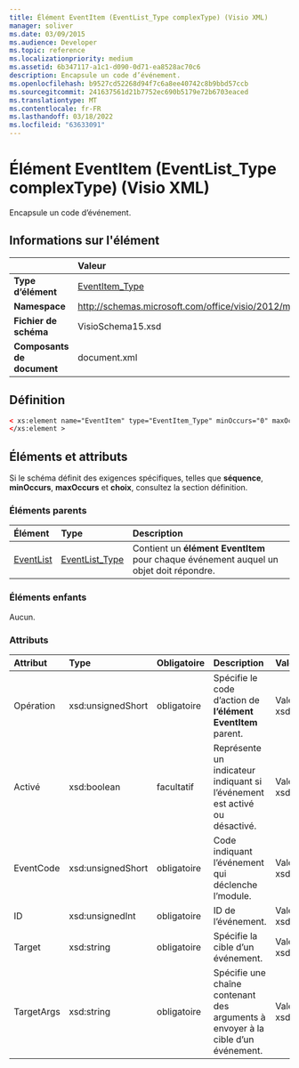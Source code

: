 ```yaml
---
title: Élément EventItem (EventList_Type complexType) (Visio XML)
manager: soliver
ms.date: 03/09/2015
ms.audience: Developer
ms.topic: reference
ms.localizationpriority: medium
ms.assetid: 6b347117-a1c1-d090-0d71-ea8528ac70c6
description: Encapsule un code d’événement.
ms.openlocfilehash: b9527cd52268d94f7c6a8ee40742c8b9bbd57ccb
ms.sourcegitcommit: 241637561d21b7752ec690b5179e72b6703eaced
ms.translationtype: MT
ms.contentlocale: fr-FR
ms.lasthandoff: 03/18/2022
ms.locfileid: "63633091"
---
```

# <a name="eventitem-element-eventlist_type-complextype-visio-xml"></a>Élément EventItem (EventList_Type complexType) (Visio XML)

Encapsule un code d’événement.
  
## <a name="element-information"></a>Informations sur l'élément

||Valeur |
|:-----|:-----|
|**Type d’élément** <br/> |[EventItem_Type](eventitem_type-complextypevisio-xml.md) <br/> |
|**Namespace** <br/> |http://schemas.microsoft.com/office/visio/2012/main  <br/> |
|**Fichier de schéma** <br/> |VisioSchema15.xsd  <br/> |
|**Composants de document** <br/> |document.xml  <br/> |
   
## <a name="definition"></a>Définition

```XML
< xs:element name="EventItem" type="EventItem_Type" minOccurs="0" maxOccurs="unbounded" >
</xs:element >
```

## <a name="elements-and-attributes"></a>Éléments et attributs

Si le schéma définit des exigences spécifiques, telles que **séquence**, **minOccurs**, **maxOccurs** et **choix**, consultez la section définition. 
  
### <a name="parent-elements"></a>Éléments parents

|**Élément**|**Type**|**Description**|
|:-----|:-----|:-----|
|[EventList](eventlist-element-visiodocument_type-complextypevisio-xml.md) <br/> |[EventList_Type](eventlist_type-complextypevisio-xml.md) <br/> |Contient un **élément EventItem** pour chaque événement auquel un objet doit répondre. |
   
### <a name="child-elements"></a>Éléments enfants

Aucun.
  
### <a name="attributes"></a>Attributs

|**Attribut**|**Type**|**Obligatoire**|**Description**|**Valeurs possibles**|
|:-----|:-----|:-----|:-----|:-----|
|Opération  <br/> |xsd:unsignedShort  <br/> |obligatoire  <br/> |Spécifie le code d’action de **l’élément EventItem** parent. |Valeurs du type xsd:unsignedShort. |
|Activé  <br/> |xsd:boolean  <br/> |facultatif  <br/> |Représente un indicateur indiquant si l’événement est activé ou désactivé. |Valeurs du type xsd:boolean. |
|EventCode  <br/> |xsd:unsignedShort  <br/> |obligatoire  <br/> |Code indiquant l’événement qui déclenche l’module. |Valeurs du type xsd:unsignedShort. |
|ID  <br/> |xsd:unsignedInt  <br/> |obligatoire  <br/> |ID de l’événement. |Valeurs du type xsd:unsignedInt. |
|Target  <br/> |xsd:string  <br/> |obligatoire  <br/> |Spécifie la cible d’un événement. |Valeurs du type xsd:string. |
|TargetArgs  <br/> |xsd:string  <br/> |obligatoire  <br/> |Spécifie une chaîne contenant des arguments à envoyer à la cible d’un événement. |Valeurs du type xsd:string. |
   

